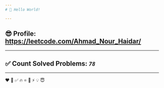 ```yaml
---
# 👋 Hello World!

---
```

## 😎 Profile: https://leetcode.com/Ahmad_Nour_Haidar/

---
## ✅ Count Solved Problems: ***```78```***

---
❤
👋
‍✅
🔥
⭐
🌟
⚡
💡
😇
